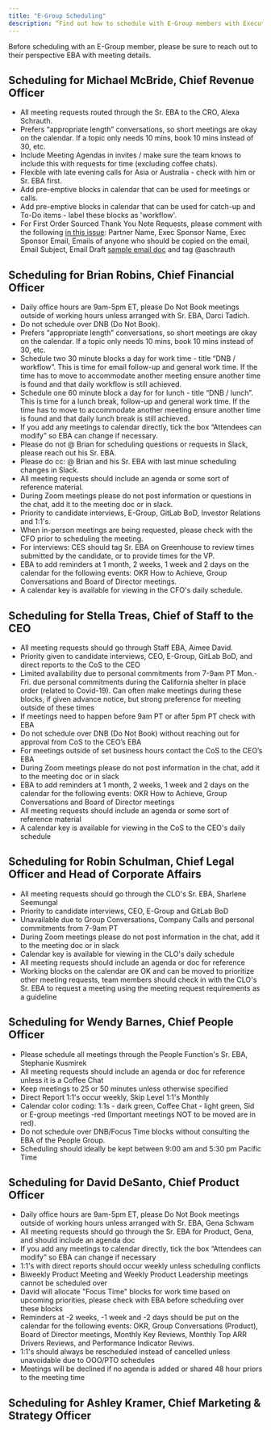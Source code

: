 ```yaml
---
title: "E-Group Scheduling"
description: “Find out how to schedule with E-Group members with Executive Business Administrators”
---
```


Before scheduling with an E-Group member, please be sure to reach out to their perspective EBA with meeting details.

## Scheduling for Michael McBride, Chief Revenue Officer

- All meeting requests routed through the Sr. EBA to the CRO, Alexa Schrauth.
- Prefers “appropriate length” conversations, so short meetings are okay on the calendar.  If a topic only needs 10 mins, book 10 mins instead of 30, etc.
- Include Meeting Agendas in invites / make sure the team knows to include this with requests for time (excluding coffee chats).
- Flexible with late evening calls for Asia or Australia - check with him or Sr. EBA first.
- Add pre-emptive blocks in calendar that can be used for meetings or calls.
- Add pre-emptive blocks in calendar that can be used for catch-up and To-Do items - label these blocks as 'workflow'.
- For First Order Sourced Thank You Note Requests, please comment with the following [in this issue](https://gitlab.com/gitlab-com/channel/channels/-/issues/625): Partner Name, Exec Sponsor Name, Exec Sponsor Email, Emails of anyone who should be copied on the email, Email Subject, Email Draft [sample email doc](https://docs.google.com/document/d/1cJRBniVQhURxq0VzeE-2wA7ai6wW_vFIwWNTI_KRivY/edit?usp=sharing) and tag @aschrauth

## Scheduling for Brian Robins, Chief Financial Officer

- Daily office hours are 9am-5pm ET, please Do Not Book meetings outside of working hours unless arranged with Sr. EBA, Darci Tadich.
- Do not schedule over DNB (Do Not Book).
- Prefers “appropriate length” conversations, so short meetings are okay on the calendar. If a topic only needs 10 mins, book 10 mins instead of 30, etc.
- Schedule two 30 minute blocks a day for work time - title “DNB / workflow”. This is time for email follow-up and general work time. If the time has to move to accommodate another meeting ensure another time is found and that daily workflow is still achieved.
- Schedule one 60 minute block a day for for lunch - title “DNB / lunch”. This is time for a lunch break, follow-up and general work time. If the time has to move to accommodate another meeting ensure another time is found and that daily lunch break is still achieved.
- If you add any meetings to calendar directly, tick the box “Attendees can modify” so EBA can change if necessary.
- Please do not @ Brian for scheduling questions or requests in Slack, please reach out his Sr. EBA.
- Please do cc: @ Brian and his Sr. EBA with last minue scheduling changes in Slack.
- All meeting requests should include an agenda or some sort of reference material.
- During Zoom meetings please do not post information or questions in the chat, add it to the meeting doc or in slack.
- Priority to candidate interviews, E-Group, GitLab BoD, Investor Relations and 1:1's.
- When in-person meetings are being requested, please check with the CFO prior to scheduling the meeting.
- For interviews: CES should tag Sr. EBA on Greenhouse to review times submitted by the candidate, or to provide times for the VP.
- EBA to add reminders at 1 month, 2 weeks, 1 week and 2 days on the calendar for the following events: OKR How to Achieve, Group Conversations and Board of Director meetings.
- A calendar key is available for viewing in the CFO's daily schedule.

## Scheduling for Stella Treas, Chief of Staff to the CEO

- All meeting requests should go through Staff EBA, Aimee David.
- Priority given to candidate interviews, CEO, E-Group, GitLab BoD, and direct reports to the CoS to the CEO
- Limited availability due to personal commitments from 7-9am PT Mon.-Fri. due personal commitments during the California shelter in place order (related to Covid-19). Can often make meetings during these blocks, if given advance notice, but strong preference for meeting outside of these times
- If meetings need to happen before 9am PT or after 5pm PT check with EBA
- Do not schedule over DNB (Do Not Book) without reaching out for approval from CoS to the CEO’s EBA
- For meetings outside of set business hours contact the CoS to the CEO’s EBA
- During Zoom meetings please do not post information in the chat, add it to the meeting doc or in slack
- EBA to add reminders at 1 month, 2 weeks, 1 week and 2 days on the calendar for the following events: OKR How to Achieve, Group Conversations and Board of Director meetings
- All meeting requests should include an agenda or some sort of reference material
- A calendar key is available for viewing in the CoS to the CEO's daily schedule

## Scheduling for Robin Schulman, Chief Legal Officer and Head of Corporate Affairs

- All meeting requests should go through the CLO's Sr. EBA, Sharlene Seemungal
- Priority to candidate interviews, CEO, E-Group and GitLab BoD
- Unavailable due to Group Conversations, Company Calls and personal commitments from 7-9am PT
- During Zoom meetings please do not post information in the chat, add it to the meeting doc or in slack
- Calendar key is available for viewing in the CLO's daily schedule
- All meeting requests should include an agenda or doc for reference
- Working blocks on the calendar are OK and can be moved to prioritize other meeting requests, team members should check in with the CLO's Sr. EBA to request a meeting using the meeting request requirements as a guideline

## Scheduling for Wendy Barnes, Chief People Officer

- Please schedule all meetings through the People Function's Sr. EBA, Stephanie Kusmirek
- All meeting requests should include an agenda or doc for reference unless it is a Coffee Chat
- Keep meetings to 25 or 50 minutes unless otherwise specified
- Direct Report 1:1's occur weekly, Skip Level 1:1's Monthly
- Calendar color coding: 1:1s - dark green, Coffee Chat - light green, Sid or E-group meetings -red (Important meetings NOT to be moved are in red).
- Do not schedule over DNB/Focus Time blocks without consulting the EBA of the People Group.
- Scheduling should ideally be kept between 9:00 am and 5:30 pm Pacific Time

## Scheduling for David DeSanto, Chief Product Officer

- Daily office hours are 9am-5pm ET, please Do Not Book meetings outside of working hours unless arranged with Sr. EBA, Gena Schwam
- All meeting requests should go through the Sr. EBA for Product, Gena, and should include an agenda doc
- If you add any meetings to calendar directly, tick the box “Attendees can modify” so EBA can change if necessary
- 1:1's with direct reports should occur weekly unless scheduling conflicts
- Biweekly Product Meeting and Weekly Product Leadership meetings cannot be scheduled over
- David will allocate "Focus Time" blocks for work time based on upcoming priorities, please check with EBA before scheduling over these blocks
- Reminders at -2 weeks, -1 week and -2 days should be put on the calendar for the following events: OKR, Group Conversations (Product), Board of Director meetings, Monthly Key Reviews, Monthly Top ARR Drivers Reviews, and Performance Indicator Reviws.
- 1:1's should always be rescheduled instead of cancelled unless unavoidable due to OOO/PTO schedules
- Meetings will be declined if no agenda is added or shared 48 hour priors to the meeting time

## Scheduling for Ashley Kramer, Chief Marketing & Strategy Officer

